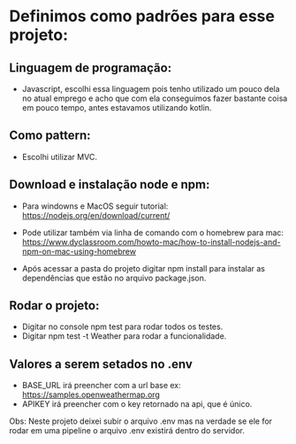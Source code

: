 # Definimos como padrões para esse projeto:

## Linguagem de programação:

  - Javascript, escolhi essa linguagem pois tenho utilizado um pouco dela no atual emprego e acho que com ela conseguimos fazer bastante coisa em pouco tempo, antes estavamos utilizando kotlin.

## Como pattern:

  - Escolhi utilizar MVC.

## Download e instalação node e npm:

  - Para windowns e MacOS seguir tutorial: https://nodejs.org/en/download/current/
 
  - Pode utilizar também via linha de comando com o homebrew para mac: https://www.dyclassroom.com/howto-mac/how-to-install-nodejs-and-npm-on-mac-using-homebrew
 
  - Após acessar a pasta do projeto digitar npm install para instalar as dependências que estão no arquivo package.json.
 
## Rodar o projeto:
 
  - Digitar no console npm test para rodar todos os testes.
  - Digitar npm test -t Weather para rodar a funcionalidade.

## Valores a serem setados no .env

  - BASE_URL irá preencher com a url base ex: https://samples.openweathermap.org
  - APIKEY irá preencher com o key retornado na api, que é único.

Obs: Neste projeto deixei subir o arquivo .env mas na verdade se ele for rodar em uma pipeline o arquivo .env existirá dentro do servidor.
